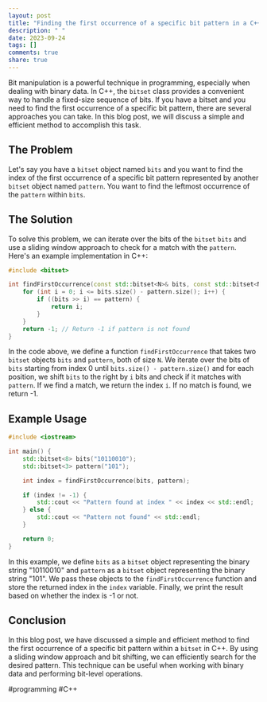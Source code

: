 ```yaml
---
layout: post
title: "Finding the first occurrence of a specific bit pattern in a C++ Bitset"
description: " "
date: 2023-09-24
tags: []
comments: true
share: true
---
```


Bit manipulation is a powerful technique in programming, especially when dealing with binary data. In C++, the `bitset` class provides a convenient way to handle a fixed-size sequence of bits. If you have a bitset and you need to find the first occurrence of a specific bit pattern, there are several approaches you can take. In this blog post, we will discuss a simple and efficient method to accomplish this task.

## The Problem

Let's say you have a `bitset` object named `bits` and you want to find the index of the first occurrence of a specific bit pattern represented by another `bitset` object named `pattern`. You want to find the leftmost occurrence of the `pattern` within `bits`.

## The Solution

To solve this problem, we can iterate over the bits of the `bitset` `bits` and use a sliding window approach to check for a match with the `pattern`. Here's an example implementation in C++:

```cpp
#include <bitset>

int findFirstOccurrence(const std::bitset<N>& bits, const std::bitset<N>& pattern) {
    for (int i = 0; i <= bits.size() - pattern.size(); i++) {
        if ((bits >> i) == pattern) {
            return i;
        }
    }
    return -1; // Return -1 if pattern is not found
}
```

In the code above, we define a function `findFirstOccurrence` that takes two `bitset` objects `bits` and `pattern`, both of size `N`. We iterate over the bits of `bits` starting from index 0 until `bits.size() - pattern.size()` and for each position, we shift `bits` to the right by `i` bits and check if it matches with `pattern`. If we find a match, we return the index `i`. If no match is found, we return -1.

## Example Usage

```cpp
#include <iostream>

int main() {
    std::bitset<8> bits("10110010");
    std::bitset<3> pattern("101");

    int index = findFirstOccurrence(bits, pattern);

    if (index != -1) {
        std::cout << "Pattern found at index " << index << std::endl;
    } else {
        std::cout << "Pattern not found" << std::endl;
    }

    return 0;
}
```

In this example, we define `bits` as a `bitset` object representing the binary string "10110010" and `pattern` as a `bitset` object representing the binary string "101". We pass these objects to the `findFirstOccurrence` function and store the returned index in the `index` variable. Finally, we print the result based on whether the index is -1 or not.

## Conclusion

In this blog post, we have discussed a simple and efficient method to find the first occurrence of a specific bit pattern within a `bitset` in C++. By using a sliding window approach and bit shifting, we can efficiently search for the desired pattern. This technique can be useful when working with binary data and performing bit-level operations.

#programming #C++